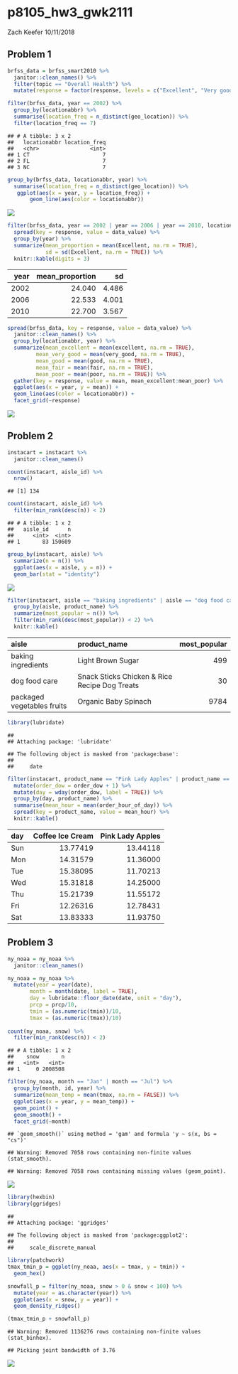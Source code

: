 p8105\_hw3\_gwk2111
================
Zach Keefer
10/11/2018

Problem 1
---------

``` r
brfss_data = brfss_smart2010 %>% 
  janitor::clean_names() %>%
  filter(topic == "Overall Health") %>% 
  mutate(response = factor(response, levels = c("Excellent", "Very good", "Good", "Fair", "Poor"), ordered = TRUE))
```

``` r
filter(brfss_data, year == 2002) %>% 
  group_by(locationabbr) %>% 
  summarise(location_freq = n_distinct(geo_location)) %>% 
  filter(location_freq == 7)
```

    ## # A tibble: 3 x 2
    ##   locationabbr location_freq
    ##   <chr>                <int>
    ## 1 CT                       7
    ## 2 FL                       7
    ## 3 NC                       7

``` r
group_by(brfss_data, locationabbr, year) %>% 
  summarise(location_freq = n_distinct(geo_location)) %>%  
   ggplot(aes(x = year, y = location_freq)) +
       geom_line(aes(color = locationabbr))   
```

![](p8105_hw3_gwk2111_files/figure-markdown_github/unnamed-chunk-3-1.png)

``` r
filter(brfss_data, year == 2002 | year == 2006 | year == 2010, locationabbr == "NY") %>% 
  spread(key = response, value = data_value) %>% 
  group_by(year) %>% 
  summarize(mean_proportion = mean(Excellent, na.rm = TRUE),
            sd = sd(Excellent, na.rm = TRUE)) %>% 
  knitr::kable(digits = 3)
```

|  year|  mean\_proportion|     sd|
|-----:|-----------------:|------:|
|  2002|            24.040|  4.486|
|  2006|            22.533|  4.001|
|  2010|            22.700|  3.567|

``` r
spread(brfss_data, key = response, value = data_value) %>% 
  janitor::clean_names() %>% 
  group_by(locationabbr, year) %>% 
  summarize(mean_excellent = mean(excellent, na.rm = TRUE),
         mean_very_good = mean(very_good, na.rm = TRUE),
         mean_good = mean(good, na.rm = TRUE),
         mean_fair = mean(fair, na.rm = TRUE),
         mean_poor = mean(poor, na.rm = TRUE)) %>%
  gather(key = response, value = mean, mean_excellent:mean_poor) %>% 
  ggplot(aes(x = year, y = mean)) +
  geom_line(aes(color = locationabbr)) +
  facet_grid(~response)
```

![](p8105_hw3_gwk2111_files/figure-markdown_github/unnamed-chunk-5-1.png)

Problem 2
---------

``` r
instacart = instacart %>% 
  janitor::clean_names()
```

``` r
count(instacart, aisle_id) %>% 
  nrow()
```

    ## [1] 134

``` r
count(instacart, aisle_id) %>% 
  filter(min_rank(desc(n)) < 2)
```

    ## # A tibble: 1 x 2
    ##   aisle_id      n
    ##      <int>  <int>
    ## 1       83 150609

``` r
group_by(instacart, aisle) %>% 
  summarize(n = n()) %>% 
  ggplot(aes(x = aisle, y = n)) +
  geom_bar(stat = "identity") 
```

![](p8105_hw3_gwk2111_files/figure-markdown_github/unnamed-chunk-8-1.png)

``` r
filter(instacart, aisle == "baking ingredients" | aisle == "dog food care" | aisle == "packaged vegetables fruits") %>% 
  group_by(aisle, product_name) %>% 
  summarize(most_popular = n()) %>%
  filter(min_rank(desc(most_popular)) < 2) %>% 
  knitr::kable()
```

| aisle                      | product\_name                                 |  most\_popular|
|:---------------------------|:----------------------------------------------|--------------:|
| baking ingredients         | Light Brown Sugar                             |            499|
| dog food care              | Snack Sticks Chicken & Rice Recipe Dog Treats |             30|
| packaged vegetables fruits | Organic Baby Spinach                          |           9784|

``` r
library(lubridate)
```

    ## 
    ## Attaching package: 'lubridate'

    ## The following object is masked from 'package:base':
    ## 
    ##     date

``` r
filter(instacart, product_name == "Pink Lady Apples" | product_name == "Coffee Ice Cream") %>% 
  mutate(order_dow = order_dow + 1) %>% 
  mutate(day = wday(order_dow, label = TRUE)) %>% 
  group_by(day, product_name) %>%
  summarise(mean_hour = mean(order_hour_of_day)) %>% 
  spread(key = product_name, value = mean_hour) %>% 
  knitr::kable()
```

| day |  Coffee Ice Cream|  Pink Lady Apples|
|:----|-----------------:|-----------------:|
| Sun |          13.77419|          13.44118|
| Mon |          14.31579|          11.36000|
| Tue |          15.38095|          11.70213|
| Wed |          15.31818|          14.25000|
| Thu |          15.21739|          11.55172|
| Fri |          12.26316|          12.78431|
| Sat |          13.83333|          11.93750|

Problem 3
---------

``` r
ny_noaa = ny_noaa %>% 
  janitor::clean_names()
```

``` r
ny_noaa = ny_noaa %>% 
  mutate(year = year(date),
       month = month(date, label = TRUE),
       day = lubridate::floor_date(date, unit = "day"),
       prcp = prcp/10,
       tmin = (as.numeric(tmin))/10,
       tmax = (as.numeric(tmax))/10) 
 
count(ny_noaa, snow) %>%
  filter(min_rank(desc(n)) < 2) 
```

    ## # A tibble: 1 x 2
    ##    snow       n
    ##   <int>   <int>
    ## 1     0 2008508

``` r
filter(ny_noaa, month == "Jan" | month == "Jul") %>% 
  group_by(month, id, year) %>% 
  summarize(mean_temp = mean(tmax, na.rm = FALSE)) %>% 
  ggplot(aes(x = year, y = mean_temp)) +
  geom_point() +
  geom_smooth() +
  facet_grid(~month)
```

    ## `geom_smooth()` using method = 'gam' and formula 'y ~ s(x, bs = "cs")'

    ## Warning: Removed 7058 rows containing non-finite values (stat_smooth).

    ## Warning: Removed 7058 rows containing missing values (geom_point).

![](p8105_hw3_gwk2111_files/figure-markdown_github/unnamed-chunk-13-1.png)

``` r
library(hexbin)
library(ggridges)
```

    ## 
    ## Attaching package: 'ggridges'

    ## The following object is masked from 'package:ggplot2':
    ## 
    ##     scale_discrete_manual

``` r
library(patchwork)
tmax_tmin_p = ggplot(ny_noaa, aes(x = tmax, y = tmin)) +
  geom_hex() 

snowfall_p = filter(ny_noaa, snow > 0 & snow < 100) %>%
  mutate(year = as.character(year)) %>% 
  ggplot(aes(x = snow, y = year)) + 
  geom_density_ridges() 

(tmax_tmin_p + snowfall_p)
```

    ## Warning: Removed 1136276 rows containing non-finite values (stat_binhex).

    ## Picking joint bandwidth of 3.76

![](p8105_hw3_gwk2111_files/figure-markdown_github/unnamed-chunk-14-1.png)
